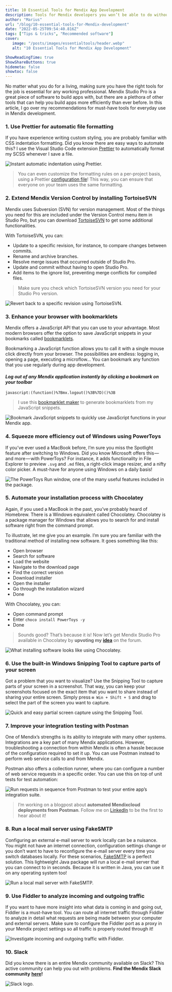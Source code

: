 ```yaml
---
title: 10 Essential Tools for Mendix App Development
description: Tools for Mendix developers you won’t be able to do without
author: "Marius"
url: "/blog/10-essential-tools-for-Mendix-development"
date: "2022-05-25T09:54:40.816Z"
tags: ["Tips & tricks", "Recommended software"]
cover:
   image: "/posts/images/essentialtools/header.webp"
   alt: "10 Essential Tools for Mendix App Development"

ShowReadingTime: true
ShowShareButtons: true
hidemeta: false
showtoc: false
---
```


No matter what you do for a living, making sure you have the right tools for the job is essential for any working professional. Mendix Studio Pro is a great piece of software to build apps with, but there are a plethora of other tools that can help you build apps more efficiently than ever before. In this article, I go over my recommendations for must-have tools for everyday use in Mendix development.

### 1\. Use Prettier for automatic file formatting

If you have experience writing custom styling, you are probably familiar with CSS indentation formatting. Did you know there are easy ways to automate this? I use the Visual Studio Code extension [Prettier](https://marketplace.visualstudio.com/items?itemName=esbenp.prettier-vscode) to automatically format my SCSS whenever I save a file.

![Instant automatic indentation using Prettier.](/posts/images/essentialtools/prettier.webp)

> You can even customize the formatting rules on a per-project basis, using a Prettier [configuration file](https://prettier.io/docs/en/configuration.html)! This way, you can ensure that everyone on your team uses the same formatting.

### 2\. Extend Mendix Version Control by installing TortoiseSVN

Mendix uses Subversion (SVN) for version management. Most of the things you need for this are included under the Version Control menu item in Studio Pro, but you can download [TortoiseSVN](https://tortoisesvn.net/) to get some additional functionalities.

With TortoiseSVN, you can:

-  Update to a specific revision, for instance, to compare changes between commits.
-  Rename and archive branches.
-  Resolve merge issues that occurred outside of Studio Pro.
-  Update and commit without having to open Studio Pro.
-  Add items to the ignore list, preventing merge conflicts for compiled files.

> Make sure you check which TortoiseSVN version you need for your Studio Pro version.

![Revert back to a specific revision using TortoiseSVN.](/posts/images/essentialtools/tortoisesvn.webp)

### 3\. Enhance your browser with bookmarklets

Mendix offers a JavaScript API that you can use to your advantage. Most modern browsers offer the option to save JavaScript snippets in your bookmarks called [bookmarklets](https://en.wikipedia.org/wiki/Bookmarklet).

Bookmarking a JavaScript function allows you to call it with a single mouse click directly from your browser. The possibilities are endless: logging in, opening a page, executing a microflow… You can bookmark any function that you use regularly during app development.

#### _Log out of any Mendix application instantly by clicking a bookmark on your toolbar_

`javascript:(function()%7Bmx.logout()%3B%7D)()%3B`

> I use this [bookmarklet maker](https://caiorss.github.io/bookmarklet-maker/) to generate bookmarklets from my JavaScript snippets.

![Bookmark JavaScript snippets to quickly use JavaScript functions in your Mendix app.](/posts/images/essentialtools/bookmarklet.webp)

### 4\. Squeeze more efficiency out of Windows using PowerToys

If you’ve ever used a MacBook before, I’m sure you miss the Spotlight feature after switching to Windows. Did you know Microsoft offers this — and more — with PowerToys? For instance, it adds functionality in File Explorer to preview `.svg` and `.md` files, a right-click image resizer, and a nifty color picker. A must-have for anyone using Windows on a daily basis!

![The PowerToys Run window, one of the many useful features included in the package.](/posts/images/essentialtools/powertoys.webp)

### 5\. Automate your installation process with Chocolatey

Again, if you used a MacBook in the past, you’ve probably heard of Homebrew. There is a Windows equivalent called Chocolatey. Chocolatey is a package manager for Windows that allows you to search for and install software right from the command prompt.

To illustrate, let me give you an example. I’m sure you are familiar with the traditional method of installing new software. It goes something like this:

-  Open browser
-  Search for software
-  Load the website
-  Navigate to the download page
-  Find the correct version
-  Download installer
-  Open the installer
-  Go through the installation wizard
-  Done

With Chocolatey, you can:

-  Open command prompt
-  Enter `choco install PowerToys -y`
-  Done

> Sounds good? That’s because it is! Now let’s get Mendix Studio Pro available in Chocolatey by **upvoting my** [**idea**](https://forum.mendix.com/link/ideas/2645) on the forum.

![What installing software looks like using Chocolatey.](/posts/images/essentialtools/chocolatey.webp)

### 6\. Use the built-in Windows Snipping Tool to capture parts of your screen

Got a problem that you want to visualize? Use the Snipping Tool to capture parts of your screen in a screenshot. That way, you can keep your screenshots focused on the exact item that you want to share instead of sharing your entire screen. Simply press `⊞ Win + Shift + S` and drag to select the part of the screen you want to capture.

![Quick and easy partial screen capture using the Snipping Tool.](/posts/images/essentialtools/snippingtool.webp)

### 7\. Improve your integration testing with Postman

One of Mendix’s strengths is its ability to integrate with many other systems. Integrations are a key part of many Mendix applications. However, troubleshooting a connection from within Mendix is often a hassle because of the configuration required to set it up. You can use Postman instead to perform web service calls to and from Mendix.

Postman also offers a collection runner, where you can configure a number of web service requests in a specific order. You can use this on top of unit tests for test automation:

![Run requests in sequence from Postman to test your entire app’s integration suite.](/posts/images/essentialtools/postman.webp)

> I’m working on a blogpost about **automated Mendixcloud deployments from Postman**. Follow me on [LinkedIn](https://www.linkedin.com/in/mariusvanderknaap/) to be the first to hear about it!

### 8\. Run a local mail server using FakeSMTP

Configuring an external e-mail server to work locally can be a nuisance. You might not have an internet connection, configuration settings change or you don’t want to have to reconfigure the e-mail server every time you switch databases locally. For these scenarios, [FakeSMTP](http://nilhcem.com/FakeSMTP/) is a perfect solution. This lightweight Java package will run a local e-mail server that you can connect to in seconds. Because it is written in Java, you can use it on any operating system too!

![Run a local mail server with FakeSMTP.](/posts/images/essentialtools/fakesmtp.webp)

### 9\. Use Fiddler to analyze incoming and outgoing traffic

If you want to have more insight into what data is coming in and going out, Fiddler is a must-have tool. You can route all internet traffic through Fiddler to analyze in detail what requests are being made between your computer and external servers. Make sure to configure the Fiddler port as a proxy in your Mendix project settings so all traffic is properly routed through it!

![Investigate incoming and outgoing traffic with Fiddler.](/posts/images/essentialtools/fiddler.webp)

### 10\. Slack

Did you know there is an entire Mendix community available on Slack? This active community can help you out with problems. **Find the Mendix Slack community** [**here**](https://mendixcommunity.slack.com/)**!**

![Slack logo.](/posts/images/essentialtools/slack.webp)
